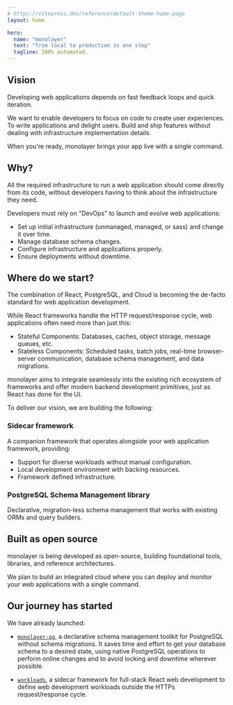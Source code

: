 ```yaml
---
# https://vitepress.dev/reference/default-theme-home-page
layout: home

hero:
  name: "monolayer"
  text: "from local to production in one step"
  tagline: 100% automated.
---
```


<!-- markdownlint-disable MD041 -->
## Vision

Developing web applications depends on fast feedback loops and quick iteration.

We want to enable developers to focus on code to create user experiences. To write applications and delight users. Build and ship features without dealing with infrastructure implementation details.

When you're ready, monolayer brings your app live with a single command.

## Why?

All the required infrastructure to run a web application should come directly from its code, without developers having to think about the infrastructure they need.

Developers must rely on "DevOps" to launch and evolve web applications:

- Set up initial infrastructure (unmanaged, managed, or sass) and change it over time.
- Manage database schema changes.
- Configure infrastructure and applications properly.
- Ensure deployments without downtime.

## Where do we start?

The combination of React, PostgreSQL, and Cloud is becoming the de-facto standard for web application development.

While React frameworks handle the HTTP request/response cycle, web applications often need more than just this:

- Stateful Components: Databases, caches, object storage, message queues, etc.
- Stateless Components: Scheduled tasks, batch jobs, real-time browser-server communication, database schema management, and data migrations.

monolayer aims to integrate seamlessly into the existing rich ecosystem of frameworks and offer modern backend development primitives, just as React has done for the UI.

To deliver our vision, we are building the following:

### Sidecar framework

A companion framework that operates alongside your web application framework, providing:

- Support for diverse workloads without manual configuration.
- Local development environment with backing resources.
- Framework defined infrastructure.

### PostgreSQL Schema Management library

Declarative, migration-less schema management that works with existing ORMs and query builders.

## Built as open source

monolayer is being developed as open-source, building foundational tools, libraries, and reference architectures.

We plan to build an integrated cloud where you can deploy and monitor your web applications with a single command.

## Our journey has started

We have already launched:

- [`monolayer-pg`](https://monolayer.github.io/pg-docs/), a declarative schema management toolkit for PostgreSQL without schema migrations. It saves time and effort to get your database schema to a desired state, using native PostgreSQL operations to perform online changes and to avoid locking and downtime wherever possible.

- [`workloads`](https://monolayer.github.io/workloads-docs/), a sidecar framework for full-stack React web development to define web development workloads outside the HTTPs request/response cycle.

